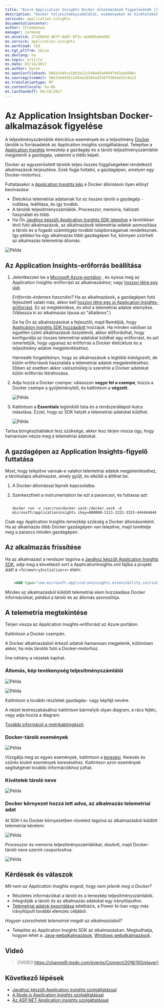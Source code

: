```yaml
---
title: "Azure Application Insights Docker alkalmazások figyelésének |} Microsoft Docs"
description: "Docker teljesítményszámlálói, eseményeket és kivételeket is megjeleníthetők az Application Insights együtt a telemetriai adatok indexelése alkalmazásokból."
services: application-insights
documentationcenter: 
author: CFreemanwa
manager: carmonm
ms.assetid: 27a3083d-d67f-4a07-8f3c-4edb65a0a685
ms.service: application-insights
ms.workload: tbd
ms.tgt_pltfrm: ibiza
ms.devlang: na
ms.topic: article
ms.date: 03/14/2017
ms.author: bwren
ms.openlocfilehash: b082e345ca1bb3b12c548e05e699474d3aa9306c
ms.sourcegitcommit: 50e23e8d3b1148ae2d36dad3167936b4e52c8a23
ms.translationtype: MT
ms.contentlocale: hu-HU
ms.lasthandoff: 08/18/2017
---
```

# <a name="monitor-docker-applications-in-application-insights"></a>Az Application Insightsban Docker-alkalmazások figyelése
A teljesítményszámlálók életciklus-események és a teljesítmény [Docker](https://www.docker.com/) tárolók is forrásadatok az Application insights szolgáltatással. Telepítse a [Application Insights](app-insights-overview.md) lemezkép a gazdagép és a tároló teljesítményszámlálók megjeleníti a gazdagép, valamint a többi képet.

Docker az egyszerűsített tárolók teljes összes függőségekkel rendelkező alkalmazások terjesztése. Ezek fogja futtatni, a gazdagépen, amelyen egy Docker-motorhoz.

Futtatásakor a [Application Insights kép](https://hub.docker.com/r/microsoft/applicationinsights/) a Docker állomáson ilyen előnyt beolvasása:

* Életciklus telemetriai adatainak fut az összes tároló a gazdagép - indítása, leállítása, és így tovább.
* A tárolók teljesítményszámlálók. Processzor, memória, hálózati használati és több.
* Ha Ön [Javához készült Application Insights SDK telepítve](app-insights-java-live.md) a tárolókban lévő futó alkalmazások, az alkalmazások telemetriai adatok azonosítása a tároló és a fogadó számítógép további tulajdonságainak rendelkeznek. Így például ha egy alkalmazás több gazdagépen fut, könnyen szűrheti az alkalmazás telemetriai állomás.

![Példa](./media/app-insights-docker/00.png)

## <a name="set-up-your-application-insights-resource"></a>Az Application Insights-erőforrás beállítása
1. Jelentkezzen be a [Microsoft Azure-portálon](https://azure.com) , és nyissa meg az Application Insights-erőforrást az alkalmazáshoz; vagy [hozzon létre egy újat](app-insights-create-new-resource.md). 
   
    *Erőforrás-érdemes használni?* Ha az alkalmazások, a gazdagépen futó fejlesztett valaki más, akkor kell [hozzon létre egy új Application Insights-erőforrást](app-insights-create-new-resource.md). Ez az megtekintése, és ahol a telemetriai adatok elemzése. (Válassza ki az alkalmazás típusa az "általános".)
   
    De ha Ön az alkalmazásokat a fejlesztői, majd Reméljük, hogy [Application Insights SDK hozzáadott](app-insights-java-live.md) hozzájuk. Ha minden valóban az egyetlen üzleti alkalmazások összetevői, akkor előfordulhat, hogy konfigurálja az összes telemetriai adatokat küldhet egy erőforrást, és azt ismertetjük, hogy ugyanaz az erőforrás a Docker életciklust és a teljesítmény adatok megjelenítéséhez. 
   
    Harmadik forgatókönyv, hogy az alkalmazások a legtöbb kidolgozott, de külön erőforrások használata a telemetriai adatok megjelenítéséhez. Ebben az esetben akkor valószínűleg is szeretné a Docker adatokat külön erőforrás létrehozása. 
2. Adja hozzá a Docker csempe: válasszon **vegye fel a csempe**, húzza a Docker csempe a gyűjteményből, és kattintson a **végzett**. 
   
    ![Példa](./media/app-insights-docker/03.png)
3. Kattintson a **Essentials** legördülő lista és a rendszerállapot-kulcs másolása. Ezzel, hogy az SDK helyét a telemetriai adatokat küldhet.

    ![Példa](./media/app-insights-docker/02-props.png)

Tartsa böngészőablakot lesz szüksége, akkor lesz térjen vissza úgy, hogy hamarosan nézze meg a telemetriai adatokat.

## <a name="run-the-application-insights-monitor-on-your-host"></a>A gazdagépen az Application Insights-figyelő futtatása
Most, hogy telepítve vannak-e valahol telemetriai adatok megjelenítéséhez, a tárolóalapú alkalmazást, amely gyűjt, és elküldi a állíthat be.

1. A Docker-állomással lépnek kapcsolatba. 
2. Szerkesztheti a instrumentation be ezt a parancsot, és futtassa azt:
   
   ```
   
   docker run -v /var/run/docker.sock:/docker.sock -d microsoft/applicationinsights ikey=000000-1111-2222-3333-444444444
   ```

Csak egy Application Insights-lemezkép szükség a Docker állomásonként. Ha az alkalmazás több Docker gazdagépen van telepítve, majd ismételje meg a parancs minden gazdagépen.

## <a name="update-your-app"></a>Az alkalmazás frissítése
Ha az alkalmazást a rendszer tagolva a [Javához készült Application Insights SDK](app-insights-java-get-started.md), adja meg a következő sort a ApplicationInsights.xml fájlba a projekt alatt a `<TelemetryInitializers>` elem:

```xml

    <Add type="com.microsoft.applicationinsights.extensibility.initializer.docker.DockerContextInitializer"/> 
```

Minden az alkalmazásból küldött telemetriai elem hozzáadása Docker információkat, például a tároló és az állomás azonosítója.

## <a name="view-your-telemetry"></a>A telemetria megtekintése
Térjen vissza az Application Insights-erőforrást az Azure portálon.

Kattintson a Docker csempén.

A Docker alkalmazásból érkező adatok hamarosan megjelenik, különösen akkor, ha más tárolók futó a Docker-motorhoz.

Íme néhány a nézetek kaphat.

### <a name="perf-counters-by-host-activity-by-image"></a>Állomás, kép tevékenység teljesítményszámlálói
![Példa](./media/app-insights-docker/10.png)

![Példa](./media/app-insights-docker/11.png)

Kattintson a további részletek gazdagép- vagy képfájl nevére.

A nézet testreszabásához kattintson bármelyik olyan diagram, a rács fejléc, vagy adja hozzá a diagram. 

[További információ a metrikaböngésző](app-insights-metrics-explorer.md).

### <a name="docker-container-events"></a>Docker-tároló események
![Példa](./media/app-insights-docker/13.png)

Vizsgálja meg az egyes események, kattintson a [keresési](app-insights-diagnostic-search.md). Keresés és szűrés kívánt események kereséséhez. Kattintson azon események segítségével további információkhoz juthat.

### <a name="exceptions-by-container-name"></a>Kivételek tároló neve
![Példa](./media/app-insights-docker/14.png)

### <a name="docker-context-added-to-app-telemetry"></a>Docker környezet hozzá lett adva, az alkalmazás telemetriai adat
AI SDK-t és Docker környezetben növelést tagolva az alkalmazásból küldött telemetriai kérelem:

![Példa](./media/app-insights-docker/16.png)

Processzor és memória teljesítményszámlálókat, dúsított, majd Docker-tároló neve szerint csoportosítva:

![Példa](./media/app-insights-docker/15.png)

## <a name="q--a"></a>Kérdések és válaszok
*Mit nem az Application Insights engedi, hogy nem jelenik meg a Docker?*

* Részletes információkat a tároló és a lemezkép teljesítményszámlálók.
* Integrálják a tároló és az alkalmazás adatokat egy irányítópulton.
* [Telemetriai adatok exportálása](app-insights-export-telemetry.md) adatbázis, a Power bi-ban vagy más irányítópult további elemzés céljából.

*Hogyan szerezhetek telemetriai magát az alkalmazásból?*

* Telepítse az Application Insights SDK az alkalmazásban. Megtudhatja, hogyan lehet a: [Java-webalkalmazások](app-insights-java-get-started.md), [Windows webalkalmazások](app-insights-asp-net.md).

## <a name="video"></a>Videó

> [!VIDEO https://channel9.msdn.com/events/Connect/2016/100/player]

## <a name="next-steps"></a>Következő lépések

* [Javához készült Application insights szolgáltatással](app-insights-java-get-started.md)
* [A Node.js Application insights szolgáltatással](app-insights-nodejs.md)
* [Az ASP.NET Application insights szolgáltatással](app-insights-asp-net.md)
